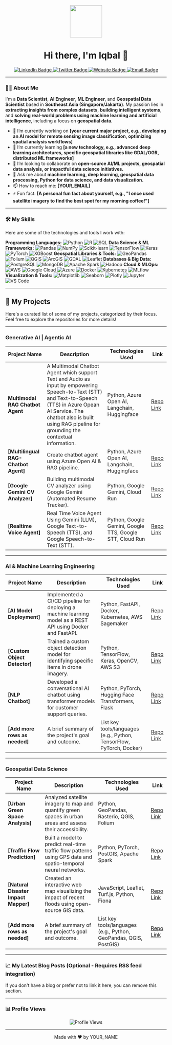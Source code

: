 <div align="center">
  <a href="https://github.com/YOUR_GITHUB_USERNAME">
    <img src="https://media.giphy.com/media/RbDKzvYatLqaZQpJG7/giphy.gif" width="100"/>
  </a>
  <h1>Hi there, I'm Iqbal 👋</h1>
</div>

<p align="center">
  <a href="https://www.linkedin.com/in/YOUR_LINKEDIN_URL" target="_blank">
    <img src="https://img.shields.io/badge/LinkedIn-0077B5?style=for-the-badge&logo=linkedin&logoColor=white" alt="LinkedIn Badge"/>
  </a>
  <a href="https://twitter.com/YOUR_TWITTER_USERNAME" target="_blank">
    <img src="https://img.shields.io/badge/Twitter-1DA1F2?style=for-the-badge&logo=twitter&logoColor=white" alt="Twitter Badge"/>
  </a>
  <a href="YOUR_WEBSITE_URL" target="_blank">
    <img src="https://img.shields.io/badge/Website-1DA1F2?style=for-the-badge&logo=google-chrome&logoColor=white" alt="Website Badge"/>
  </a>
  <a href="mailto:YOUR_EMAIL" target="_blank">
    <img src="https://img.shields.io/badge/Email-D14836?style=for-the-badge&logo=gmail&logoColor=white" alt="Email Badge"/>
  </a>
</p>

---

### 🙋‍♀️ About Me

I'm a **Data Scientist**, **AI Engineer**, **ML Engineer**, and **Geospatial Data Scientist** based in **Southeast Asia (Singapore/Jakarta)**. My passion lies in **extracting insights from complex datasets**, **building intelligent systems**, and **solving real-world problems using machine learning and artificial intelligence**, including a focus on **geospatial data**.

- 🔭 I’m currently working on **[your current major project, e.g., developing an AI model for remote sensing image classification, optimizing spatial analysis workflows]**
- 🌱 I’m currently learning **[a new technology, e.g., advanced deep learning architectures, specific geospatial libraries like GDAL/OGR, distributed ML frameworks]**
- 👯 I’m looking to collaborate on **open-source AI/ML projects, geospatial data analysis, or impactful data science initiatives.**
- 💬 Ask me about **machine learning, deep learning, geospatial data processing, Python for data science, and data visualization.**
- 📫 How to reach me: **[YOUR_EMAIL]**
- ⚡ Fun fact: **[A personal fun fact about yourself, e.g., "I once used satellite imagery to find the best spot for my morning coffee!"]**

---

### 🛠️ My Skills

Here are some of the technologies and tools I work with:

**Programming Languages:**
![Python](https://img.shields.io/badge/Python-3776AB?style=for-the-badge&logo=python&logoColor=white)
![R](https://img.shields.io/badge/R-276DC3?style=for-the-badge&logo=r&logoColor=white)
![SQL](https://img.shields.io/badge/SQL-4479A1?style=for-the-badge&logo=mysql&logoColor=white)
**Data Science & ML Frameworks:**
![Pandas](https://img.shields.io/badge/Pandas-150458?style=for-the-badge&logo=pandas&logoColor=white)
![NumPy](https://img.shields.io/badge/NumPy-013243?style=for-the-badge&logo=numpy&logoColor=white)
![Scikit-learn](https://img.shields.io/badge/Scikit--learn-F7931E?style=for-the-badge&logo=scikit-learn&logoColor=white)
![TensorFlow](https://img.shields.io/badge/TensorFlow-FF6F00?style=for-the-badge&logo=tensorflow&logoColor=white)
![Keras](https://img.shields.io/badge/Keras-D00000?style=for-the-badge&logo=keras&logoColor=white)
![PyTorch](https://img.shields.io/badge/PyTorch-EE4C2C?style=for-the-badge&logo=pytorch&logoColor=white)
![XGBoost](https://img.shields.io/badge/XGBoost-008170?style=for-the-badge&logo=xgboost&logoColor=white)
**Geospatial Libraries & Tools:**
![GeoPandas](https://img.shields.io/badge/GeoPandas-348744?style=for-the-badge&logo=geopandas&logoColor=white)
![Folium](https://img.shields.io/badge/Folium-008CBA?style=for-the-badge&logo=leaflet&logoColor=white)
![QGIS](https://img.shields.io/badge/QGIS-589632?style=for-the-badge&logo=qgis&logoColor=white)
![ArcGIS](https://img.shields.io/badge/ArcGIS-007ACC?style=for-the-badge&logo=esri&logoColor=white)
![GDAL](https://img.shields.io/badge/GDAL/OGR-4A7337?style=for-the-badge&logo=osgeo&logoColor=white)
![Leaflet](https://img.shields.io/badge/Leaflet-199900?style=for-the-badge&logo=leaflet&logoColor=white)
**Databases & Big Data:**
![PostgreSQL](https://img.shields.io/badge/PostgreSQL-316192?style=for-the-badge&logo=postgresql&logoColor=white)
![MongoDB](https://img.shields.io/badge/MongoDB-47A248?style=for-the-badge&logo=mongodb&logoColor=white)
![Apache Spark](https://img.shields.io/badge/Apache_Spark-E25A1C?style=for-the-badge&logo=apachespark&logoColor=white)
![Hadoop](https://img.shields.io/badge/Hadoop-66CCEE?style=for-the-badge&logo=hadoop&logoColor=white)
**Cloud & MLOps:**
![AWS](https://img.shields.io/badge/AWS-232F3E?style=for-the-badge&logo=amazon-aws&logoColor=white)
![Google Cloud](https://img.shields.io/badge/Google_Cloud-4285F4?style=for-the-badge&logo=google-cloud&logoColor=white)
![Azure](https://img.shields.io/badge/Azure-0078D4?style=for-the-badge&logo=microsoft-azure&logoColor=white)
![Docker](https://img.shields.io/badge/Docker-2496ED?style=for-the-badge&logo=docker&logoColor=white)
![Kubernetes](https://img.shields.io/badge/Kubernetes-326CE5?style=for-the-badge&logo=kubernetes&logoColor=white)
![MLflow](https://img.shields.io/badge/MLflow-000000?style=for-the-badge&logo=mlflow&logoColor=white)
**Visualization & Tools:**
![Matplotlib](https://img.shields.io/badge/Matplotlib-11557C?style=for-the-badge&logo=matplotlib&logoColor=white)
![Seaborn](https://img.shields.io/badge/Seaborn-3B7588?style=for-the-badge&logo=seaborn&logoColor=white)
![Plotly](https://img.shields.io/badge/Plotly-273859?style=for-the-badge&logo=plotly&logoColor=white)
![Jupyter](https://img.shields.io/badge/Jupyter-F37626?style=for-the-badge&logo=jupyter&logoColor=white)
![VS Code](https://img.shields.io/badge/VS_Code-007ACC?style=for-the-badge&logo=visual-studio-code&logoColor=white)


---

## 🚀 My Projects

Here's a curated list of some of my projects, categorized by their focus. Feel free to explore the repositories for more details!

---

### Generative AI | Agentic AI

| Project Name | Description | Technologies Used | Link |
|---|---|---|---|
| **Multimodal RAG Chatbot Agent** | A Multimodal Chatbot Agent which support Text and Audio as input by empowering Speech-to-Text (STT) and Text-to-Speech (TTS) in Azure Opean AI Service. The chatbot also is built using RAG pipeline for grounding the contextual information. | Python, Azure Open AI, Langchain, Huggingface | [Repo Link]([https://github.com/YOUR_GITHUB_USERNAME/project-alpha](https://github.com/iqbal1201/multimodal_rag_chatbot)) |
| **[Multilingual RAG-Chatbot Agent]** | Create chatbot agent using Azure Open AI & RAG pipeline. | Python, Azure Open AI, Langchain, Huggingface | [Repo Link]([https://github.com/YOUR_GITHUB_USERNAME/project-beta](https://github.com/iqbal1201/chatbot-agent-RAG)) |
| **[Google Gemini CV Analyzer]** | Building multimodal CV analyzer using Google Gemini (Automated Resume Tracker). | Python, Google Gemini, Cloud Run | [Repo Link]([https://github.com/YOUR_GITHUB_USERNAME/project-gamma](https://github.com/iqbal1201/Multimodal_CV_Analyzer_Agent)) |
| **[Realtime Voice Agent]** | Real Time Voice Agent Using Gemini (LLM), Google Text-to-Speech (TTS), and Google Speech-to-Text (STT). | Python, Google Gemini, Google TTS, Google STT, Cloud Run | [Repo Link]([https://github.com/iqbal1201/RealTime-VoiceAgent]) |

---

### AI & Machine Learning Engineering

| Project Name | Description | Technologies Used | Link |
|---|---|---|---|
| **[AI Model Deployment]** | Implemented a CI/CD pipeline for deploying a machine learning model as a REST API using Docker and FastAPI. | Python, FastAPI, Docker, Kubernetes, AWS Sagemaker | [Repo Link](https://github.com/YOUR_GITHUB_USERNAME/ai-model-deployment) |
| **[Custom Object Detector]** | Trained a custom object detection model for identifying specific items in drone imagery. | Python, TensorFlow, Keras, OpenCV, AWS S3 | [Repo Link](https://github.com/YOUR_GITHUB_USERNAME/custom-object-detector) |
| **[NLP Chatbot]** | Developed a conversational AI chatbot using transformer models for customer support queries. | Python, PyTorch, Hugging Face Transformers, Flask | [Repo Link](https://github.com/YOUR_GITHUB_USERNAME/nlp-chatbot) |
| **[Add more rows as needed]** | A brief summary of the project's goal and outcome. | List key tools/languages (e.g., Python, TensorFlow, PyTorch, Docker) | [Repo Link](https://github.com/YOUR_GITHUB_USERNAME/your-repo-name) |

---

### Geospatial Data Science

| Project Name | Description | Technologies Used | Link |
|---|---|---|---|
| **[Urban Green Space Analysis]** | Analyzed satellite imagery to map and quantify green spaces in urban areas and assess their accessibility. | Python, GeoPandas, Rasterio, QGIS, Folium | [Repo Link](https://github.com/YOUR_GITHUB_USERNAME/urban-green-space-analysis) |
| **[Traffic Flow Prediction]** | Built a model to predict real-time traffic flow patterns using GPS data and spatio-temporal neural networks. | Python, PyTorch, PostGIS, Apache Spark | [Repo Link](https://github.com/YOUR_GITHUB_USERNAME/traffic-flow-prediction) |
| **[Natural Disaster Impact Mapper]** | Created an interactive web map visualizing the impact of recent floods using open-source GIS data. | JavaScript, Leaflet, Turf.js, Python, Fiona | [Repo Link](https://github.com/YOUR_GITHUB_USERNAME/disaster-impact-mapper) |
| **[Add more rows as needed]** | A brief summary of the project's goal and outcome. | List key tools/languages (e.g., Python, GeoPandas, QGIS, PostGIS) | [Repo Link](https://github.com/YOUR_GITHUB_USERNAME/your-repo-name) |

---

### 📈 My Latest Blog Posts (Optional - Requires RSS feed integration)

If you don't have a blog or prefer not to link it here, you can remove this section.

---

### 📊 Profile Views

<p align="center">
  <img src="https://komarev.com/ghpvc/?username=YOUR_GITHUB_USERNAME&label=Profile%20Views&color=0e75b6&style=flat" alt="Profile Views"/>
</p>

---

<div align="center">
  Made with ❤️ by YOUR_NAME
</div>
